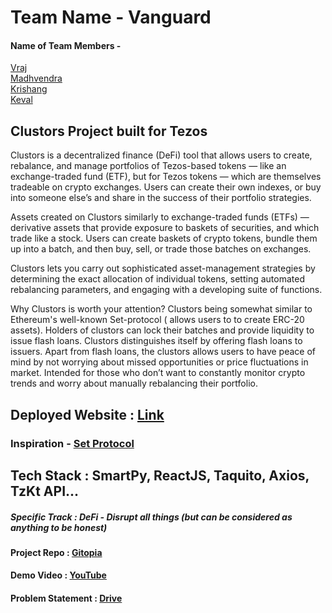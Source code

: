# Team Name - Vanguard

#### Name of Team Members - 
[Vraj](https://twitter.com/notdguynxtdoor?t=avGTPjKqFMZIyLPaPegRAA&s=08) <br/>
[Madhvendra](https://twitter.com/Maddy00065?t=_8sD8r8OFzjLGPXNrglWYw&s=08) <br/>
[Krishang](https://twitter.com/krishang_shah16?t=pPQLWOXltS-I5zI3-p0G6A&s=08) <br/>
[Keval](https://twitter.com/NotOnlyJustOnly?t=tzIhuWodRyEZmEvfc7JV_A&s=08) <br/>

## Clustors Project built for Tezos

Clustors is a decentralized finance (DeFi) tool that allows users to create, rebalance, and manage portfolios of Tezos-based tokens — like an exchange-traded fund (ETF), but for Tezos tokens — which are themselves tradeable on crypto exchanges. Users can create their own indexes, or buy into someone else’s and share in the success of their portfolio strategies.

Assets created on Clustors similarly to exchange-traded funds (ETFs) — derivative assets that provide exposure to baskets of securities, and which trade like a stock. Users can create baskets of crypto tokens, bundle them up into a batch, and then buy, sell, or trade those  batches on exchanges.  

Clustors lets you carry out sophisticated asset-management strategies by determining the exact allocation of individual tokens, setting automated rebalancing parameters, and engaging with a developing suite of functions.

Why Clustors is worth your attention?
Clustors being somewhat similar to Ethereum's well-known Set-protocol ( allows users to to create ERC-20 assets). Holders of clustors can lock their batches and provide liquidity to issue flash loans. Clustors distinguishes itself by offering flash loans to issuers.
Apart from flash loans, the clustors allows users to have peace of mind by not worrying about missed opportunities  or price fluctuations in market. Intended for those who don’t want to constantly monitor crypto trends and worry about manually rebalancing their portfolio.

## Deployed Website : [Link](https://tezos-clustors.vercel.app/)

### Inspiration - [Set Protocol](https://www.setprotocol.com/?ref=cryptocurrencyjobs.co)

## Tech Stack : SmartPy, ReactJS, Taquito, Axios, TzKt API...

##### Specific Track : DeFi - Disrupt all things (but can be considered as anything to be honest)

#### Project Repo : [Gitopia]()

#### Demo Video : [YouTube]()

#### Problem Statement : [Drive](https://docs.google.com/file/d/1Z7UVKLy0VowOCAzPp2onY7EqPf8fb_Tu/edit?usp=docslist_api&filetype=msword)
